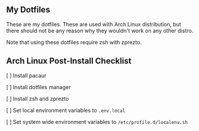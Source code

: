 ## My Dotfiles

These are my dotfiles. These are used with Arch Linux distribution, but there should not be any reason why they wouldn't work on any other distro. 

Note that using these dotfiles require zsh with zprezto.


## Arch Linux Post-Install Checklist

[ ] Install pacaur

[ ] Install dotfiles manager

[ ] Install zsh and zprezto

[ ] Set local environment variables to `.env.local`

[ ] Set system wide environment variables to `/etc/profile.d/localenv.sh`
 